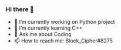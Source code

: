 ### Hi there 👋


- 🔭 I’m currently working on Python project
- 🌱 I’m currently learning C++
- 💬 Ask me about Coding
- 📫 How to reach me: Block_Cipher#8275

